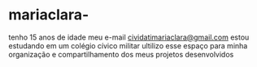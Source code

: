 # mariaclara-
tenho 15 anos de idade 
meu e-mail cividatimariaclara@gmail.com 
estou estudando em um colégio cívico militar
ultilizo esse espaço para minha organização e compartilhamento dos meus projetos desenvolvidos
